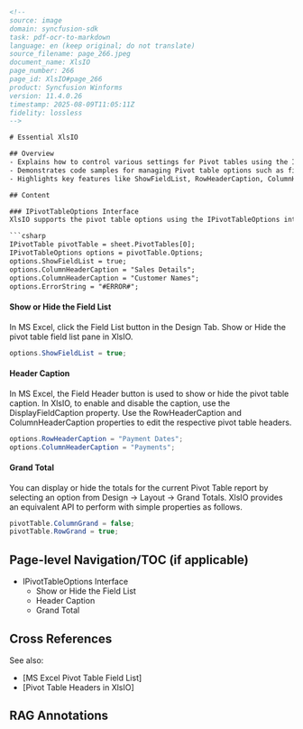 ```html
<!-- 
source: image
domain: syncfusion-sdk
task: pdf-ocr-to-markdown
language: en (keep original; do not translate)
source_filename: page_266.jpeg
document_name: XlsIO
page_number: 266
page_id: XlsIO#page_266
product: Syncfusion Winforms
version: 11.4.0.26
timestamp: 2025-08-09T11:05:11Z
fidelity: lossless
-->

# Essential XlsIO

## Overview
- Explains how to control various settings for Pivot tables using the IPivotTableOptions interface in XlsIO.
- Demonstrates code samples for managing Pivot table options such as field list visibility, header captions, and grand totals.
- Highlights key features like ShowFieldList, RowHeaderCaption, ColumnHeaderCaption, and GrandTotal properties.

## Content

### IPivotTableOptions Interface
XlsIO supports the pivot table options using the IPivotTableOptions interface to control various settings for the existing Pivot table. The following code sample illustrates the same.

```csharp
IPivotTable pivotTable = sheet.PivotTables[0];
IPivotTableOptions options = pivotTable.Options;
options.ShowFieldList = true;
options.ColumnHeaderCaption = "Sales Details";
options.ColumnHeaderCaption = "Customer Names";
options.ErrorString = "#ERROR#";
```

#### Show or Hide the Field List
In MS Excel, click the Field List button in the Design Tab. Show or Hide the pivot table field list pane in XlsIO.

```csharp
options.ShowFieldList = true;
```

#### Header Caption
In MS Excel, the Field Header button is used to show or hide the pivot table caption. In XlsIO, to enable and disable the caption, use the DisplayFieldCaption property. Use the RowHeaderCaption and ColumnHeaderCaption properties to edit the respective pivot table headers.

```csharp
options.RowHeaderCaption = "Payment Dates";
options.ColumnHeaderCaption = "Payments";
```

#### Grand Total
You can display or hide the totals for the current Pivot Table report by selecting an option from Design -> Layout -> Grand Totals. XlsIO provides an equivalent API to perform with simple properties as follows.

```csharp
pivotTable.ColumnGrand = false;
pivotTable.RowGrand = true;
```

## Page-level Navigation/TOC (if applicable)
- IPivotTableOptions Interface
  - Show or Hide the Field List
  - Header Caption
  - Grand Total

## Cross References
See also:
- [MS Excel Pivot Table Field List]
- [Pivot Table Headers in XlsIO]

## RAG Annotations
<!-- tags: [xlsio, pivot table options, ipivottableoptions, pivot table, design tab, field list, header caption, grand total] keywords: [xlsio, ipivottableoptions, pivot table, field list, caption, grand total, design tab, api, csharp] -->
```
